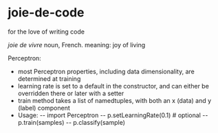 # joie-de-code
for the love of writing code

<i>joie de vivre</i> noun, French. meaning: joy of living

Perceptron:
- most Perceptron properties, including data dimensionality, are determined at training
- learning rate is set to a default in the constructor, and can either be overridden there or 
later with a setter
- train method takes a list of namedtuples, with both an x (data) and y (label) component
- Usage: 
-- import Perceptron
-- p.setLearningRate(0.1) # optional
-- p.train(samples)
-- p.classify(sample)


